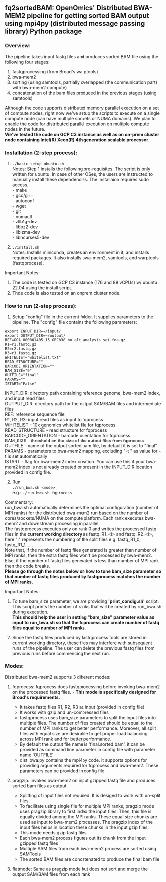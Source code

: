 ## fq2sortedBAM: OpenOmics' Distributed BWA-MEM2 pipeline for getting sorted BAM output using mpi4py (distributed message passing library) Python package
### Overview:
The pipeline takes input fastq files and produces sorted BAM file using the following four stages:
1. fastqprocessing (from Broad's warptools)
2. bwa-mem2
3. sorting (using samtools, partially overlapped (the communication part) with bwa-mem2 compute)
4. concatenation of the bam files produced in the previous stages (using samtools)

Although the code supports distributed memory parallel execution on a set of compute nodes, right now we've setup the scripts to execute on a single compute node (can have multiple sockets or NUMA domains). We plan to enable the code for distributed parallel execution on multiple compute nodes in the future.  
**We've tested the code on GCP C3 instance as well as on on-prem cluster node containing Intel(R) Xeon(R) 4th generation scalable processor**.


### Installation (2-step process):
1. ```./basic_setup_ubuntu.sh```  
Notes: Step 1 installs the following pre-requisites. The script is only written for ubuntu. In case of other OSes, the users are instructed to manually install these dependencies. The installaion requires sudo access.  
       - make  
       - gcc/g++  
       - autoconf  
       - wget  
       - git  
       - numactl  
       - zlib1g-dev  
       - libbz2-dev  
       - liblzma-dev  
       - libncurses5-dev  

2. ```./install.sh```   
Notes:  Installs miniconda, creates an environment in it, and installs required packages. It also installs bwa-mem2, samtools, and warptools (fastqprocess).  

Important Notes:    
1. The code is tested on GCP C3 instance (176 and 88 vCPUs) w/ ubuntu 22.04 using the install script.  
2. Thde code is also tested on an onprem cluster node.  

### How to run (2-step process):  
1. Setup "config" file in the current folder. It supplies parameters to the pipeline. The "config" file contains the following parameters:  
```
export INPUT_DIR=~/input/  
export OUTPUT_DIR=~/output/  
REF=GCA_000001405.15_GRCh38_no_alt_analysis_set.fna.gz  
R1=r1.fastq.gz  
R2=r2.fastq.gz  
R3=r3.fastq.gz  
WHITELIST="whitelist.txt"  
READ_STRUCTURE=""  
BARCODE_ORIENTATION=""  
BAM_SIZE="9"  
OUTFILE="final"  
PARAMS=""  
ISTART="False"  
```  

INPUT_DIR: directory path containing reference genome, bwa-mem2 index, and input read files  
OUTPUT_DIR: directory path for the output SAM/BAM files and intermediate files  
REF: reference sequence file  
R1, R2, R3: input read files as input to fqprocess  
WHITELIST - 10x genomics whitelist file for fqprocess  
READ_STRUCTURE - read structure for fqprocess  
BARCODE_ORIENTATION - barcode orientation for fqprocess  
BAM_SIZE - threshold on the size of the output files from fqprocess  
OUTFILE - name of the output sorted bam file, by default it is set to "final"  
PARAMS - parameters to bwa-mem2 mapping, excluding "-t <threads>" as value for -t is set automatically  
ISTART    - flag for bwa-mem2 index creation. You can use this if your bwa-mem2 index is not already created or present in the INPUT_DIR location provided in config file.     

2. Run  
```./run_bwa.sh <mode>```  
e.g.: ```./run_bwa.sh fqprocess```

Commentary:  
run_bwa.sh automatically determines the optimal configuration (number of MPI ranks) for the distributed bwa-mem2 run based on the number of cores/sockets/NUMA on the compute platform. Each rank executes bwa-mem2 and downstream processing in parallel.  
The fastqprocess executes only on rank 0 and writes the processed fastq files in the **current working directory** as fastq\_R1\_\<i\> and fastq\_R2\_\<i\>, here "i" represents the numbering of the split files e.g. fastq\_R1\_0, fastq\_R1\_1, ....  
Note that, if the number of fastq files generated is greater than number of MPI ranks, then the extra fastq files won't be processed by bwa-mem2. Else, if the number of fastq files generated is less than number of MPI rank then the code breaks.  
**Please go through the notes below on how to tune bam_size parameter so that number of fastq files produced by fastqprocess matches the number of MPI ranks.**

Important Notes:  
1. To tune bam_size parameter, we are providing **'print_condig.sh'** script.  
This script prints the number of ranks that will be created by run_bwa.sh during execution.  
**This should help the user in setting "bam_size" parameter value as input to run_bwa.sh so that the fqprocess can create number of fastq files equal to  number of MPI ranks.**

2. Since the fastq files produced by fastqprocess tools are stored in current working directory, these files may interfere with subsequent runs of the pipeline. The user can delete the previous fastq files from previous runs before commencing the next run.  

### Modes:  
Distributed bwa-mem2 supports 3 different modes:
1. fqprocess: fqprocess does fastqprocessing before invoking bwa-mem2 on the processed fastq files.   - **This mode is specifically designed for Broad's requirements.**  
   - It takes fastq files R1, R2, R3 as input (provided in config file)  
   - It works with gzip and un-compressed files  
   - fastqprocess uses bam_size parameters to split the input files into multiple files. The number of files created should be equal to the number of  MPI ranks to get better performance. Moreover, all split files with equal size are desirable to get proper load balancing across MPI rank and for better performance.  
   - By default the output file name is 'final.sorted.bam', it can be provided as command line parameter in config file with parameter name 'OUTFILE'  
   - dist_bwa.py contains the mpi4py code. it supports options for providing arguments required for fqprocess and bwa-mem2. These parameters can be provided in config file  

2. pragzip: invokes bwa-mem2 on input gzipped fastq file and produces sorted bam files as output  
   - Splitting of input files not required. It is desiged to work with un-split files.  
   - To facilitate using single file for multiple MPI ranks, pragzip mode uses pragzip library to first index the input files. Then, this file is equally divided among the MPI ranks. These equal size chunks are used as input to bwa-mem2 processes. The pragzip index of the input files helps in location these chunks in the input gzip files.  
   - This mode needs gzip fastq files  
   - Each bwa-mem2 process figures out its chunk from the input gzipped fastq files  
   - Multiple SAM files from each bwa-mem2 process are sorted using SAMTools  
   - The sorted BAM files are concatenated to produce the final bam file  

3. flatmode: Same as pragzip mode but does not sort and merge the output SAM/BAM files from each rank  
     
